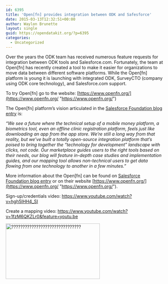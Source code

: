 ```yaml
---
id: 6395
title: 'Open[fn] provides integration between ODK and Safesforce'
date: 2015-03-13T12:32:51+00:00
author: Waylon Brunette
layout: single
guid: https://opendatakit.org/?p=6395
categories:
  - Uncategorized
---
```

Over the years the ODK team has received numerous feature requests for integration between ODK tools and Salesforce.com. Fortunately, the team at Open[fn] has recently created a tool to make it easier for organizations to move data between different software platforms. While the Open[fn] platform is young it is launching with integrated ODK, SurveyCTO (company using ODK core technology), and Salesforce.com support.

To try Open[fn] go to the website: [https://www.openfn.org/](https://www.openfn.org/ "https://www.openfn.org/")

The Open[fn] platform&#8217;s vision articulated in the [Salesforce Foundation blog entry](http://www.salesforcefoundation.org/technology-isnt-answer-shouldnt-problem/) is:

_&#8220;We see a future where the technical setup of a mobile money platform, a biometrics tool, even an offline clinic registration platform, feels just like downloading an app from the app store. We’re still a long way from that reality, but we’ve built a totally open-source integration platform that’s poised to bring together the “technology for development” landscape with clicks, not code. Our marketplace guides users to the right tools based on their needs, our blog will feature in-depth case studies and implementation guides, and our mapping tool allows non-technical users to get data flowing from one technology to another in a few minutes.&#8221;_

More information about the Open[fn] can be found on [Salesforce Foundation blog entry](http://www.salesforcefoundation.org/technology-isnt-answer-shouldnt-problem/) or on their website [https://www.openfn.org/](https://www.openfn.org/ "https://www.openfn.org/").

Sign-up/credentials video: <https://www.youtube.com/watch?v=hgh5IHH4_SI>
  
Create a mapping video: <https://www.youtube.com/watch?v=1fzM6QKZLr0&feature=youtu.be>

[<img class="alignnone size-medium wp-image-6400" src="/assets/wp-content/uploads/2015/03/openfn-300x177.jpg" alt="???????????????????????????????" width="300" height="177" srcset="/assets/wp-content/uploads/2015/03/openfn-300x177.jpg 300w, /assets/wp-content/uploads/2015/03/openfn-768x452.jpg 768w, /assets/wp-content/uploads/2015/03/openfn-1024x603.jpg 1024w" sizes="(max-width: 300px) 100vw, 300px" />](/assets/wp-content/uploads/2015/03/openfn.jpg)

